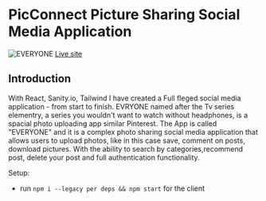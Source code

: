 # PicConnect Picture Sharing Social Media Application

![EVERYONE](https://i.ibb.co/Y3BgVcM/Screenshot-5.png)
<a href="https://everyoneapp.netlify.app">Live site</a>

## Introduction
With React, Sanity.io, Tailwind I have created a Full fleged social media application - from start to finish. EVRYONE named after the Tv series elementry, a series you wouldn't want to watch without headphones, is a spacial photo uploading app similar Pinterest.
The App is called "EVERYONE" and it is a complex photo sharing social media application that allows users to upload photos, like in this case save, comment on posts, download pictures. With the ability to search by categories,recommend post, delete your post and full authentication functionality.



Setup:
- run ```npm i --legacy per deps && npm start``` for the client 
